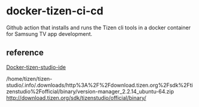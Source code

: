 # docker-tizen-ci-cd
Github action that installs and runs the Tizen cli tools in a docker container for Samsung TV app development.

## reference
[Docker-tizen-studio-ide](https://github.com/ubergeek77/Docker-tizen-studio-ide)

/home/tizen/tizen-studio/.info/.downloads/http%3A%2F%2Fdownload.tizen.org%2Fsdk%2Ftizenstudio%2Fofficial/binary/version-manager_2.2.14_ubuntu-64.zip
http://download.tizen.org/sdk/tizenstudio/official/binary/